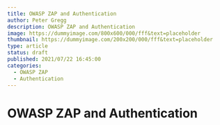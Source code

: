 ```yaml
---
title: OWASP ZAP and Authentication
author: Peter Gregg
description: OWASP ZAP and Authentication
image: https://dummyimage.com/800x600/000/fff&text=placeholder
thumbnail: https://dummyimage.com/200x200/000/fff&text=placeholder
type: article
status: draft
published: 2021/07/22 16:45:00
categories: 
  - OWASP ZAP
  - Authentication
---
```


# OWASP ZAP and Authentication